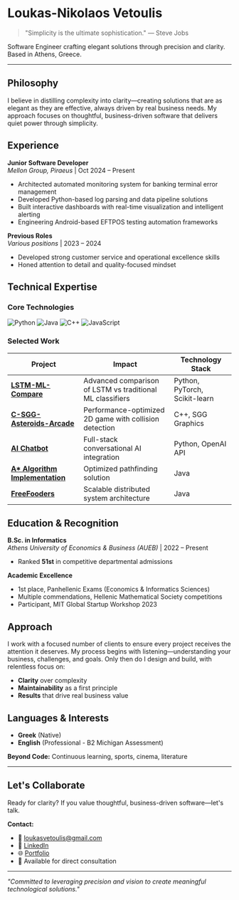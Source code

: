 # Loukas-Nikolaos Vetoulis

> "Simplicity is the ultimate sophistication." — Steve Jobs

Software Engineer crafting elegant solutions through precision and clarity. Based in Athens, Greece.

---

## Philosophy

I believe in distilling complexity into clarity—creating solutions that are as elegant as they are effective, always driven by real business needs. My approach focuses on thoughtful, business-driven software that delivers quiet power through simplicity.

## Experience

**Junior Software Developer**  
*Mellon Group, Piraeus* | Oct 2024 – Present
- Architected automated monitoring system for banking terminal error management
- Developed Python-based log parsing and data pipeline solutions
- Built interactive dashboards with real-time visualization and intelligent alerting
- Engineering Android-based EFTPOS testing automation frameworks

**Previous Roles**  
*Various positions* | 2023 – 2024
- Developed strong customer service and operational excellence skills
- Honed attention to detail and quality-focused mindset

## Technical Expertise

### Core Technologies
![Python](https://img.shields.io/badge/Python-3670A0?style=flat-square&logo=python&logoColor=white)
![Java](https://img.shields.io/badge/Java-ED8B00?style=flat-square&logo=java&logoColor=white)
![C++](https://img.shields.io/badge/C++-00599C?style=flat-square&logo=c%2B%2B&logoColor=white)
![JavaScript](https://img.shields.io/badge/JavaScript-F7DF1E?style=flat-square&logo=javascript&logoColor=black)

### Selected Work

| Project | Impact | Technology Stack |
|---------|--------|------------------|
| **[LSTM-ML-Compare](https://github.com/loukas-vetoulis/LSTM-ML-Compare)** | Advanced comparison of LSTM vs traditional ML classifiers | Python, PyTorch, Scikit-learn |
| **[C-SGG-Asteroids-Arcade](https://github.com/loukas-vetoulis/C-SGG-Asteroids-Arcade)** | Performance-optimized 2D game with collision detection | C++, SGG Graphics |
| **[AI Chatbot](https://github.com/loukas-vetoulis/Ai-Chatbot)** | Full-stack conversational AI integration | Python, OpenAI API |
| **[A* Algorithm Implementation](https://github.com/loukas-vetoulis/AUEB-Ai-Project-Assigment)** | Optimized pathfinding solution | Java |
| **[FreeFooders](https://github.com/loukas-vetoulis/FreeFooders)** | Scalable distributed system architecture | Java |

## Education & Recognition

**B.Sc. in Informatics**  
*Athens University of Economics & Business (AUEB)* | 2022 – Present
- Ranked **51st** in competitive departmental admissions

**Academic Excellence**
- 1st place, Panhellenic Exams (Economics & Informatics Sciences)
- Multiple commendations, Hellenic Mathematical Society competitions
- Participant, MIT Global Startup Workshop 2023

## Approach

I work with a focused number of clients to ensure every project receives the attention it deserves. My process begins with listening—understanding your business, challenges, and goals. Only then do I design and build, with relentless focus on:

- **Clarity** over complexity
- **Maintainability** as a first principle  
- **Results** that drive real business value

## Languages & Interests

- **Greek** (Native)
- **English** (Professional - B2 Michigan Assessment)

**Beyond Code:** Continuous learning, sports, cinema, literature

---

## Let's Collaborate

Ready for clarity? If you value thoughtful, business-driven software—let's talk.

**Contact:**
- 📧 [loukasvetoulis@gmail.com](mailto:loukasvetoulis@gmail.com)
- 💼 [LinkedIn](https://www.linkedin.com/in/loukas-vetoulis)
- 🌐 [Portfolio](https://your-portfolio-url.com)
- 📱 Available for direct consultation

---

*"Committed to leveraging precision and vision to create meaningful technological solutions."*
